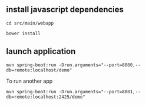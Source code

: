 



## install javascript dependencies


`cd src/main/webapp`

`bower install`

## launch application


`mvn spring-boot:run -Drun.arguments="--port=8080,--db=remote:localhost/demo"`


To run another app 

`mvn spring-boot:run -Drun.arguments="--port=8081,--db=remote:localhost:2425/demo"`
